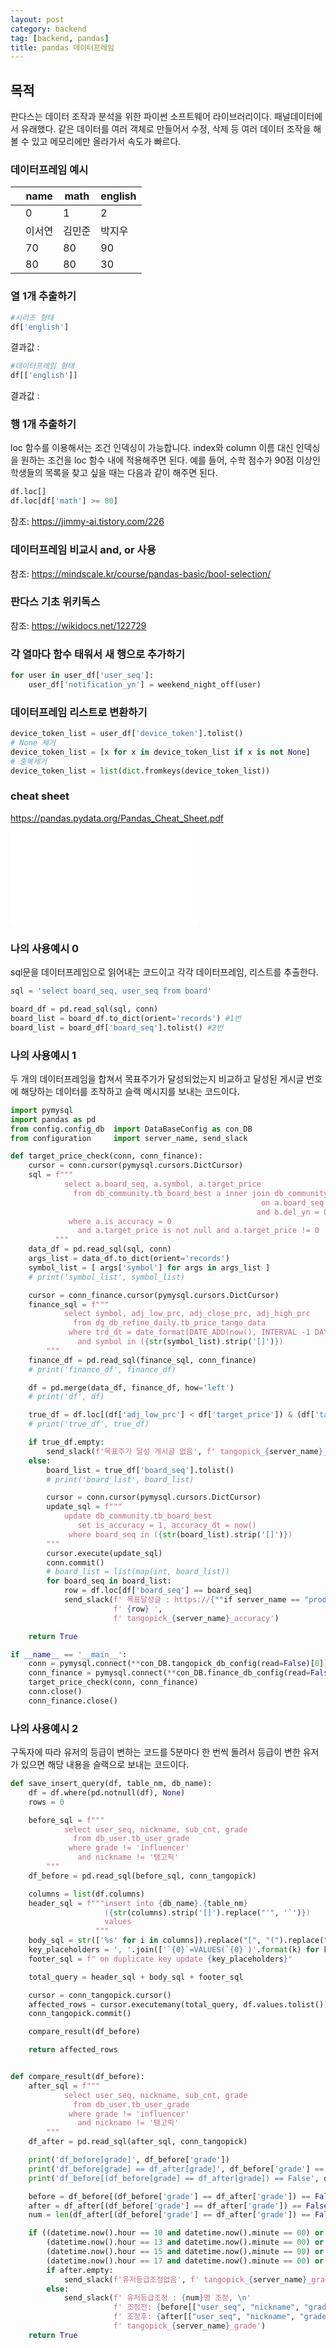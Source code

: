 ```yaml
---
layout: post
category: backend
tag: [backend, pandas]
title: pandas 데이터프레임
---
```


## 목적

판다스는 데이터 조작과 분석을 위한 파이썬 소프트웨어 라이브러리이다. 패널데이터에서 유래했다.
같은 데이터를 여러 객체로 만들어서 수정, 삭제 등 여러 데이터 조작을 해볼 수 있고 메모리에만 올라가서 속도가 빠르다.

### 데이터프레임 예시 

<table>
  <thead>
    <tr>
      <th></th>
      <th>name</th>
      <th>math</th>
      <th>english</th>
    </tr>
  </thead>
  <tbody>
    <tr>
      <td></td>
      <td>0</td>
      <td>1</td>
      <td>2</td>
    </tr>
    <tr>
      <td></td>
      <td>이서연</td>
      <td>김민준</td>
      <td>박지우</td>
    </tr>
    <tr>
      <td></td>
      <td>70</td>
      <td>80</td>
      <td>90</td>
    </tr>
    <tr>
      <td></td>
      <td>80</td>
      <td>80</td>
      <td>30</td>
    </tr>
  </tbody>
</table>

### 열 1개 추출하기

```python
#시리즈 형태
df['english']
```

결과값 : 

```python
#데이터프레임 형태
df[['english']]
```
결과값 : 

### 행 1개 추출하기
loc 함수를 이용해서는 조건 인덱싱이 가능합니다. index와 column 이름 대신 인덱싱을 원하는 조건을 loc 함수 내에 적용해주면 된다.
예를 들어, 수학 점수가 90점 이상인 학생들의 목록을 찾고 싶을 때는 다음과 같이 해주면 된다.

```python
df.loc[]
df.loc[df['math'] >= 80]
```

참조: https://jimmy-ai.tistory.com/226

### 데이터프레임 비교시 and, or 사용

참조: https://mindscale.kr/course/pandas-basic/bool-selection/

### 판다스 기초 위키독스

참조: https://wikidocs.net/122729

### 각 열마다 함수 태워서 새 행으로 추가하기

```python
for user in user_df['user_seq']:
    user_df['notification_yn'] = weekend_night_off(user)
```

### 데이터프레임 리스트로 변환하기

```python
device_token_list = user_df['device_token'].tolist()
# None 제거
device_token_list = [x for x in device_token_list if x is not None]
# 중복제거
device_token_list = list(dict.fromkeys(device_token_list))
```

### cheat sheet

https://pandas.pydata.org/Pandas_Cheat_Sheet.pdf

![cheat sheet](/public/img/pandas.pdf)

### 나의 사용예시 0

sql문을 데이터프레임으로 읽어내는 코드이고 각각 데이터프레임, 리스트를 추출한다.

```python
sql = 'select board_seq, user_seq from board'

board_df = pd.read_sql(sql, conn)
board_list = board_df.to_dict(orient='records') #1번
board_list = board_df['board_seq'].tolist() #2번
```

### 나의 사용예시 1

두 개의 데이터프레임을 합쳐서 목표주가가 달성되었는지 비교하고 달성된 게시글 번호에 해당하는 데이터를 조작하고 슬랙 메시지를 보내는 코드이다. 

```python
import pymysql
import pandas as pd
from config.config_db  import DataBaseConfig as con_DB
from configuration     import server_name, send_slack

def target_price_check(conn, conn_finance):
    cursor = conn.cursor(pymysql.cursors.DictCursor)
    sql = f"""
            select a.board_seq, a.symbol, a.target_price
              from db_community.tb_board_best a inner join db_community.tb_board b
                                                        on a.board_seq = b.board_seq
                                                       and b.del_yn = 0
             where a.is_accuracy = 0 
               and a.target_price is not null and a.target_price != 0 
          """
    data_df = pd.read_sql(sql, conn)
    args_list = data_df.to_dict(orient='records')
    symbol_list = [ args['symbol'] for args in args_list ]
    # print('symbol_list', symbol_list)

    cursor = conn_finance.cursor(pymysql.cursors.DictCursor)
    finance_sql = f"""
            select symbol, adj_low_prc, adj_close_prc, adj_high_prc
              from dg_db_refine_daily.tb_price_tango_data 
             where trd_dt = date_format(DATE_ADD(now(), INTERVAL -1 DAY), '%Y%m%d')
               and symbol in ({str(symbol_list).strip('[]')})			
        """
    finance_df = pd.read_sql(finance_sql, conn_finance)
    # print('finance_df', finance_df)

    df = pd.merge(data_df, finance_df, how='left')
    # print('df', df)

    true_df = df.loc[(df['adj_low_prc'] < df['target_price']) & (df['target_price'] < df['adj_high_prc'])]
    # print('true_df', true_df)

    if true_df.empty:
        send_slack(f'목표주가 달성 게시글 없음', f' tangopick_{server_name}_accuracy')
    else:
        board_list = true_df['board_seq'].tolist()
        # print('board_list', board_list)

        cursor = conn.cursor(pymysql.cursors.DictCursor)
        update_sql = f"""
            update db_community.tb_board_best
               set is_accuracy = 1, accuracy_dt = now()
             where board_seq in ({str(board_list).strip('[]')})
        """
        cursor.execute(update_sql)
        conn.commit()
        # board_list = list(map(int, board_list))
        for board_seq in board_list:
            row = df.loc[df['board_seq'] == board_seq]
            send_slack(f' 목표달성글 : https://{""if server_name == "prod" else "dev."}tangopick.co.kr/community/1/board/{board_seq} \n'
                       f' {row} ',
                       f' tangopick_{server_name}_accuracy')

    return True

if __name__ == '__main__':
    conn = pymysql.connect(**con_DB.tangopick_db_config(read=False)[0])
    conn_finance = pymysql.connect(**con_DB.finance_db_config(read=False))
    target_price_check(conn, conn_finance)
    conn.close()
    conn_finance.close()
```

### 나의 사용예시 2

구독자에 따라 유저의 등급이 변하는 코드를 5분마다 한 번씩 돌려서 등급이 변한 유저가 있으면 해당 내용을 슬랙으로 보내는 코드이다.

```python
def save_insert_query(df, table_nm, db_name):
    df = df.where(pd.notnull(df), None)
    rows = 0

    before_sql = f"""
            select user_seq, nickname, sub_cnt, grade
              from db_user.tb_user_grade
             where grade != 'influencer'
               and nickname != '탱고픽'
        """
    df_before = pd.read_sql(before_sql, conn_tangopick)

    columns = list(df.columns)
    header_sql = f"""insert into {db_name}.{table_nm}
                     ({str(columns).strip('[]').replace("'", '`')}) 
                     values 
                   """
    body_sql = str(['%s' for i in columns]).replace("[", "(").replace("]", ")").replace("'", "")
    key_placeholders = ', '.join(['`{0}`=VALUES(`{0}`)'.format(k) for k in columns])
    footer_sql = f" on duplicate key update {key_placeholders}"

    total_query = header_sql + body_sql + footer_sql

    cursor = conn_tangopick.cursor()
    affected_rows = cursor.executemany(total_query, df.values.tolist())
    conn_tangopick.commit()

    compare_result(df_before)

    return affected_rows


def compare_result(df_before):
    after_sql = f"""
            select user_seq, nickname, sub_cnt, grade
              from db_user.tb_user_grade
             where grade != 'influencer'
               and nickname != '탱고픽'
        """
    df_after = pd.read_sql(after_sql, conn_tangopick)

    print('df_before[grade]', df_before['grade'])
    print('df_before[grade] == df_after[grade]', df_before['grade'] == df_after['grade'])
    print('df_before[(df_before[grade] == df_after[grade]) == False', df_before[(df_before['grade'] == df_after['grade']) == False])

    before = df_before[(df_before['grade'] == df_after['grade']) == False]
    after = df_after[(df_before['grade'] == df_after['grade']) == False]
    num = len(df_after[(df_before['grade'] == df_after['grade']) == False])

    if ((datetime.now().hour == 10 and datetime.now().minute == 00) or (datetime.now().hour == 11 and datetime.now().minute == 00) or
        (datetime.now().hour == 13 and datetime.now().minute == 00) or (datetime.now().hour == 14 and datetime.now().minute == 00) or
        (datetime.now().hour == 15 and datetime.now().minute == 00) or (datetime.now().hour == 16 and datetime.now().minute == 17) or
        (datetime.now().hour == 17 and datetime.now().minute == 00) or (datetime.now().hour == 18 and datetime.now().minute == 00)):
        if after.empty:
            send_slack(f'유저등급조정없음', f' tangopick_{server_name}_grade')
        else:
            send_slack(f' 유저등급조정 : {num}명 조정, \n'
                       f' 조정전: {before[["user_seq", "nickname", "grade"]]}, \n'
                       f' 조정후: {after[["user_seq", "nickname", "grade"]]}',
                       f' tangopick_{server_name}_grade')
    return True

```